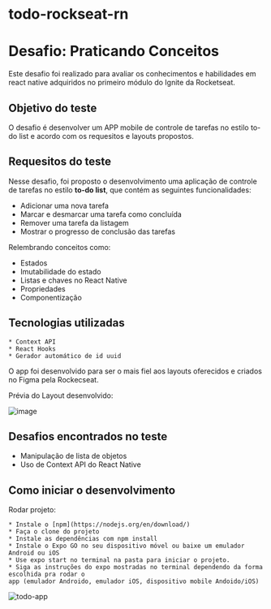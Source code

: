 # todo-rockseat-rn

# Desafio: Praticando Conceitos
Este desafio foi realizado para avaliar os conhecimentos e habilidades em react native adquiridos no primeiro módulo do Ignite da Rocketseat.

## Objetivo do teste
O desafio é desenvolver um APP mobile de controle de tarefas no estilo to-do list e acordo com os requesitos e layouts propostos.

## Requesitos do teste

Nesse desafio, foi proposto o desenvolvimento uma aplicação de controle de tarefas no estilo **to-do list**, que contém as seguintes funcionalidades:

- Adicionar uma nova tarefa
- Marcar e desmarcar uma tarefa como concluída
- Remover uma tarefa da listagem
- Mostrar o progresso de conclusão das tarefas

Relembrando conceitos como:

- Estados
- Imutabilidade do estado
- Listas e chaves no React Native
- Propriedades
- Componentização

## Tecnologias utilizadas

```
* Context API
* React Hooks
* Gerador automático de id uuid
```

O app foi desenvolvido para ser o mais fiel aos layouts oferecidos e criados no Figma pela Rockecseat.

Prévia do Layout desenvolvido:

![image](https://user-images.githubusercontent.com/77203902/205218525-5c8bf4d6-e8a9-43c6-9d9c-6590f98ea500.png)

## Desafios encontrados no teste
* Manipulação de lista de objetos
* Uso de Context API do React Native

## Como iniciar o desenvolvimento

Rodar projeto:
```
* Instale o [npm](https://nodejs.org/en/download/)
* Faça o clone do projeto
* Instale as dependências com npm install
* Instale o Expo GO no seu dispositivo móvel ou baixe um emulador Android ou iOS
* Use expo start no terminal na pasta para iniciar o projeto.
* Siga as instruções do expo mostradas no terminal dependendo da forma escolhida pra rodar o 
app (emulador Androido, emulador iOS, dispositivo mobile Andoido/iOS)
```


![todo-app](https://user-images.githubusercontent.com/77203902/205217430-e0e9615c-a18b-4b81-a905-cec214096466.gif)
